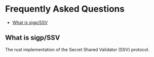 # Frequently Asked Questions

- [What is sigp/SSV](#sigp-ssv)

## <a name="sigp-ssv"></a> What is sigp/SSV

The rust implementation of the Secret Shared Validator (SSV) protocol.
